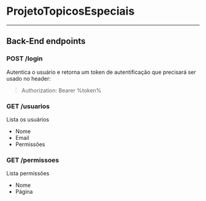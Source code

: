 # ProjetoTopicosEspeciais

----
## Back-End endpoints

### POST /login
Autentica o usuário e retorna um token de autentificação que precisará ser usado no header:
> Authorization: Bearer %token%

### GET /usuarios
Lista os usuários
 * Nome
 * Email
 * Permissões

### GET /permissoes
Lista permissões
 * Nome
 * Página


